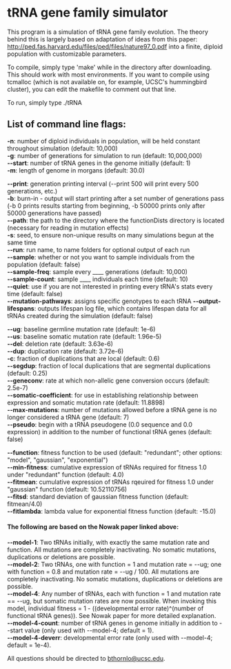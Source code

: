 # tRNA gene family simulator

This program is a simulation of tRNA gene family evolution. The theory behind this is largely based on adaptation of ideas from this paper:
http://ped.fas.harvard.edu/files/ped/files/nature97_0.pdf
into a finite, diploid population with customizable parameters.

To compile, simply type 'make' while in the directory after downloading. This should work with most environments. If you want to compile using tcmalloc (which is not available on, for example, UCSC's hummingbird cluster), you can edit the makefile to comment out that line.

To run, simply type ./tRNA

## List of command line flags:

**-n**: number of diploid individuals in population, will be held constant throughout simulation (default: 10,000)  
**-g**: number of generations for simulation to run (default: 10,000,000)  
**--start**: number of tRNA genes in the genome initially (default: 1)  
**-m**: length of genome in morgans (default: 30.0)  

**--print**: generation printing interval (--print 500 will print every 500 generations, etc.)  
**-b**: burn-in - output will start printing after a set number of generations pass (-b 0 prints results starting from beginning, -b 50000 prints only after 50000 generations have passed)  
**--path**: the path to the directory where the functionDists directory is located (necessary for reading in mutation effects)  
**-s**: seed, to ensure non-unique results on many simulations begun at the same time  
**--run**: run name, to name folders for optional output of each run  
**--sample**: whether or not you want to sample individuals from the population (default: false)  
**--sample-freq**: sample every ____ generations (default: 10,000)  
**--sample-count**: sample ____ individuals each time (default: 10)  
**--quiet**: use if you are not interested in printing every tRNA's stats every time (default: false)  
**--mutation-pathways**: assigns specific genotypes to each tRNA
**--output-lifespans**: outputs lifespan log file, which contains lifespan data for all tRNAs created during the simulation (default: false)  

**--ug**: baseline germline mutation rate (default: 1e-6)  
**--us**: baseline somatic mutation rate (default: 1.96e-5)  
**--del**: deletion rate (default: 3.63e-6)  
**--dup**: duplication rate (default: 3.72e-6)  
**-c**: fraction of duplications that are local (default: 0.6)  
**--segdup**: fraction of local duplications that are segmental duplications (default: 0.25)  
**--geneconv**: rate at which non-allelic gene conversion occurs (default: 2.5e-7)  
**--somatic-coefficient**: for use in establishing relationship between expression and somatic mutation rate (default: 11.8898)  
**--max-mutations**: number of mutations allowed before a tRNA gene is no longer considered a tRNA gene (default: 7)  
**--pseudo**: begin with a tRNA pseudogene (0.0 sequence and 0.0 expression) in addition to the number of functional tRNA genes (default: false)  

**--function**: fitness function to be used (default: "redundant"; other options: "model", "gaussian", "exponential")  
**--min-fitness**: cumulative expression of tRNAs required for fitness 1.0 under "redundant" function (default: 4.0)  
**--fitmean**: cumulative expression of tRNAs rqeuired for fitness 1.0 under "gaussian" function (default: 10.52110756)  
**--fitsd**: standard deviation of gaussian fitness function (default: fitmean/4.0)  
**--fitlambda**: lambda value for exponential fitness function (default: -15.0)  

#### The following are based on the Nowak paper linked above:

**--model-1**:
Two tRNAs initially, with exactly the same mutation rate and function. All mutations are completely inactivating. No somatic mutations, duplications or deletions are possible.  
**--model-2**:
Two tRNAs, one with function = 1 and mutation rate = --ug; one with function = 0.8 and mutation rate = --ug / 100. All mutations are completely inactivating. No somatic mutations, duplications or deletions are possible.  
**--model-4**:
Any number of tRNAs, each with function = 1 and mutation rate == --ug, but somatic mutation rates are now possible. When invoking this model, individual fitness = 1 - ((developmental error rate)^(number of functional tRNA genes)). See Nowak paper for more detailed explanation.  
**--model-4-count**: number of tRNA genes in genome initially in addition to --start value (only used with --model-4; default = 1).  
**--model-4-deverr**: developmental error rate (only used with --model-4; default = 1e-4).  

All questions should be directed to bthornlo@ucsc.edu.

